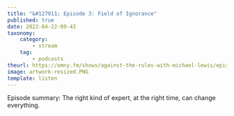 ```yaml
---
title: "&#127911; Episode 3: Field of Ignorance"
published: true
date: 2022-04-22-09-43
taxonomy:
    category:
        - stream
    tag:
        - podcasts
theurl: https://omny.fm/shows/against-the-rules-with-michael-lewis/episode-3-field-of-ignorance
image: artwork-resized.PNG
template: listen
---
```


Episode summary: The right kind of expert, at the right time, can change everything.
